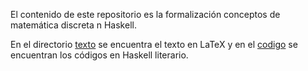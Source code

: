 El contenido de este repositorio es la formalización conceptos de matemática
discreta n Haskell. 

En el directorio [texto](https://github.com/lolesvalverde/MDenHaskell/tree/master/texto) se
encuentra el texto en LaTeX y en el
[codigo](https://github.com/lolesvalverde/MDenHaskell/tree/master/codigo) se encuentran los
códigos en Haskell literario.
